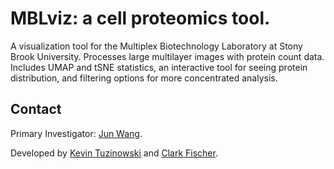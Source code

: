 # MBLviz: a cell proteomics tool.
A visualization tool for the Multiplex Biotechnology Laboratory at Stony Brook University. Processes large multilayer images with protein count data. Includes UMAP and tSNE statistics, an interactive tool for seeing protein distribution, and filtering options for more concentrated analysis.

## Contact
Primary Investigator: [Jun Wang](mailto:jun.wang5@stonybrook.edu).

Developed by [Kevin Tuzinowski](mailto:kevin.tuzinowski@stonybrook.edu) and [Clark Fischer](mailto:clark.fischer@stonybrook.edu).
